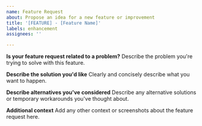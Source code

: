 ```yaml
---
name: Feature Request
about: Propose an idea for a new feature or improvement
title: '[FEATURE] - [Feature Name]'
labels: enhancement
assignees: ''

---
```


**Is your feature request related to a problem?**
Describe the problem you're trying to solve with this feature.

**Describe the solution you'd like**
Clearly and concisely describe what you want to happen.

**Describe alternatives you've considered**
Describe any alternative solutions or temporary workarounds you've thought about.

**Additional context**
Add any other context or screenshots about the feature request here.

